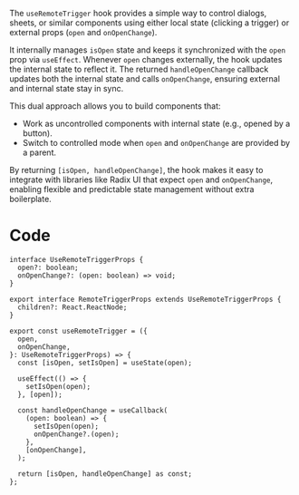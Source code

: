 The `useRemoteTrigger` hook provides a simple way to control dialogs, sheets, or similar components using either local state (clicking a trigger) or external props (`open` and `onOpenChange`).

It internally manages `isOpen` state and keeps it synchronized with the `open` prop via `useEffect`. Whenever `open` changes externally, the hook updates the internal state to reflect it. The returned `handleOpenChange` callback updates both the internal state and calls `onOpenChange`, ensuring external and internal state stay in sync.

This dual approach allows you to build components that:

- Work as uncontrolled components with internal state (e.g., opened by a button).
- Switch to controlled mode when `open` and `onOpenChange` are provided by a parent.

By returning `[isOpen, handleOpenChange]`, the hook makes it easy to integrate with libraries like Radix UI that expect `open` and `onOpenChange`, enabling flexible and predictable state management without extra boilerplate.

# Code

```tsx
interface UseRemoteTriggerProps {
  open?: boolean;
  onOpenChange?: (open: boolean) => void;
}

export interface RemoteTriggerProps extends UseRemoteTriggerProps {
  children?: React.ReactNode;
}

export const useRemoteTrigger = ({
  open,
  onOpenChange,
}: UseRemoteTriggerProps) => {
  const [isOpen, setIsOpen] = useState(open);

  useEffect(() => {
    setIsOpen(open);
  }, [open]);

  const handleOpenChange = useCallback(
    (open: boolean) => {
      setIsOpen(open);
      onOpenChange?.(open);
    },
    [onOpenChange],
  );

  return [isOpen, handleOpenChange] as const;
};
```
